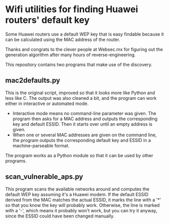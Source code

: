 Wifi utilities for finding Huawei routers' default key
======================================================

Some Huawei routers use a default WEP key that is easy findable because
it can be calculated using the MAC address of the router.

Thanks and congrats to the clever people at Websec.mx for figuring out the
generation algorithm after many hours of reverse-engineering.

This repository contains two programs that make use of the discovery.


mac2defaults.py
---------------

This is the original script, improved so that it looks more like Python and
less like C.
The output was also cleaned a bit, and the program can work either in
interactive or automated mode.

- Interactive mode means no command-line parameter was given. The program then
  asks for a MAC address and outputs the corresponding key and default ESSID.
  Then it starts over until an empty address is given.
- When one or several MAC addresses are given on the command line, the program
  outputs the corresponding default key and ESSID in a machine-parseable
  format.

The program works as a Python module so that it can be used by other programs.


scan_vulnerable_aps.py
----------------------

This program scans the available networks around and computes the default WEP
key assuming it's a Huawei modem. If the default ESSID derived from the MAC
matches the actual ESSID, it marks the line with a '*' so that you know the
key will probably work. Otherwise, the line is marked with a '-', which means
it probably won't work, but you can try it anyway, since the ESSID could have
been changed manually.
